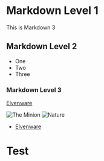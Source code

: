 # Markdown Level 1

This is Markdown 3

## Markdown Level 2

- One
- Two
- Three

### Markdown Level 3

[Elvenware](http://www.elvenware.com)

![The Minion](https://images-na.ssl-images-amazon.com/images/G/01/aplusautomation/vendorimages/65fa961e-8f22-4fe6-a420-3c3c26dd2953.jpg._CB289161999__SL300__.jpg)
![Nature](https://static.pexels.com/photos/1029/landscape-mountains-nature-clouds.jpg)
- [Elvenware](http://www.elvenware.com)

# Test
